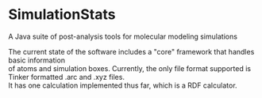 # SimulationStats
A Java suite of post-analysis tools for molecular modeling simulations

The current state of the software includes a "core" framework that handles basic information  
of atoms and simulation boxes. Currently, the only file format supported is Tinker formatted .arc and .xyz files.  
It has one calculation implemented thus far, which is a RDF calculator.
